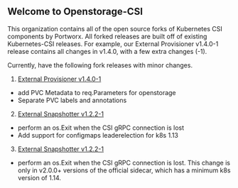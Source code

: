 ## Welcome to Openstorage-CSI

This organization contains all of the open source forks of Kubernetes CSI components by Portworx. All forked releases are built off of existing Kubernetes-CSI releases. For example, our External Provisioner v1.4.0-1 release contains all changes in v1.4.0, with a few extra changes (-1). 

Currently, have the following fork releases with minor changes.
1. [External Provisioner v1.4.0-1](https://github.com/openstorage-csi/external-provisioner/releases/tag/v1.4.0-1)
  * add PVC Metadata to req.Parameters for openstorage
  * Separate PVC labels and annotations

2. [External Snapshotter v1.2.2-1](https://github.com/openstorage-csi/external-snapshotter/releases/tag/v1.2.2-1)
  * perform an os.Exit when the CSI gRPC connection is lost
  * Add support for configmaps leaderelection for k8s 1.13

3. [External Snapshotter v1.2.2-1](https://github.com/openstorage-csi/external-attacher/releases/tag/v1.2.1-1)
  * perform an os.Exit when the CSI gRPC connection is lost. This change is only in v2.0.0+ versions of the official sidecar, which has a minimum k8s version of 1.14.
